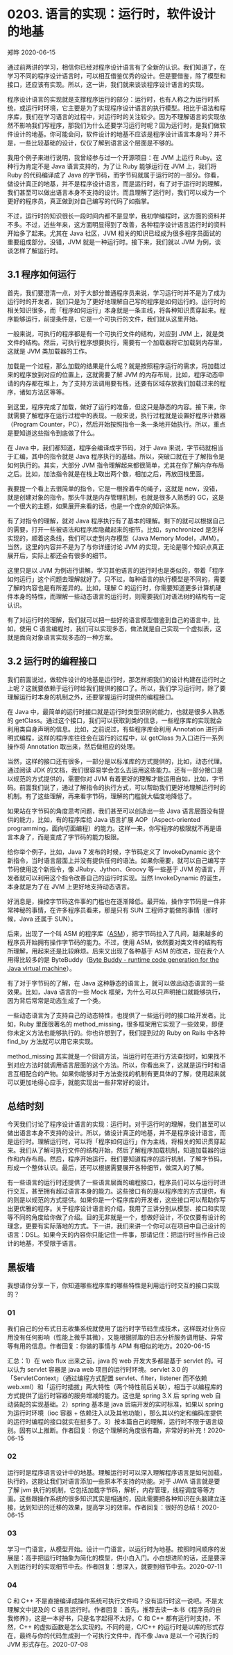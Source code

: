 # 0203. 语言的实现：运行时，软件设计的地基

郑晔 2020-06-15

通过前两讲的学习，相信你已经对程序设计语言有了全新的认识。我们知道了，在学习不同的程序设计语言时，可以相互借鉴优秀的设计。但是要借鉴，除了模型和接口，还应该有实现。所以，这一讲，我们就来谈谈程序设计语言的实现。

程序设计语言的实现就是支撑程序运行的部分：运行时，也有人称之为运行时系统，或运行时环境，它主要是为了实现程序设计语言的执行模型。相比于语法和程序库，我们在学习语言的过程中，对运行时的关注较少。因为不理解语言的实现依然不影响我们写程序，那我们为什么还要学习运行时呢？因为运行时，是我们做软件设计的地基。你可能会问，软件设计的地基不应该是程序设计语言本身吗？并不是，一些比较基础的设计，仅仅了解到语言这个层面是不够的。

我用个例子来进行说明，我曾经参与过一个开源项目：在 JVM 上运行 Ruby。这种行为肯定不是 Java 语言支持的，为了让 Ruby 能够运行在 JVM 上，我们将 Ruby 的代码编译成了 Java 的字节码，而字节码就属于运行时的一部分。你看，做设计真正的地基，并不是程序设计语言，而是运行时，有了对于运行时的理解，我们甚至可以做出语言本身不支持的设计。而且理解了运行时，我们可以成为一个更好的程序员，真正做到对自己编写的代码了如指掌。

不过，运行时的知识很长一段时间内都不是显学，我初学编程时，这方面的资料并不多。不过，近些年来，这方面明显得到了改善，各种程序设计语言运行时的资料开始多了起来。尤其在 Java 社区，JVM 相关的知识已经成为很多程序员面试的重要组成部分。没错，JVM 就是一种运行时。接下来，我们就以 JVM 为例，谈谈怎样了解运行时。

## 3.1 程序如何运行

首先，我们要澄清一点，对于大部分普通程序员来说，学习运行时并不是为了成为运行时的开发者，我们只是为了更好地理解自己写的程序是如何运行的。运行时的相关知识很多，而「程序如何运行」本身就是一条主线，将各种知识贯穿起来。程序能够运行，前提条件是，它是一个可执行的文件，我们就从这里开始。

一般来说，可执行的程序都是有一个可执行文件的结构，对应到 JVM 上，就是类文件的结构。然后，可执行程序想要执行，需要有一个加载器将它加载到内存里，这就是 JVM 类加载器的工作。

加载是一个过程，那么加载的结果是什么呢？就是按照程序运行的需求，将加载过来的程序放到对应的位置上，这就需要了解 JVM 的内存布局，比如，程序动态申请的内存都在堆上，为了支持方法调用要有栈，还要有区域存放我们加载过来的程序，诸如方法区等等。

到这里，程序完成了加载，做好了运行的准备，但这只是静态的内容。接下来，你就需要了解程序在运行过程中的表现。一般来说，执行过程就是设置好程序计数器（Program Counter，PC），然后开始按照指令一条一条地开始执行。所以，重点是要知道这些指令到底做了什么。

在 Java 中，我们都知道，程序会编译成字节码，对于 Java 来说，字节码就相当于汇编，其中的指令就是 Java 程序执行的基础。所以，突破口就在于了解指令是如何执行的。其实，大部分 JVM 指令理解起来都很简单，尤其在你了解内存布局之后。比如，加法指令就是在栈上取出两个数，相加之后，再放回栈里面。

我要提一个看上去很简单的指令，它是一根拴着牛的绳子，这就是 new，没错，就是创建对象的指令。那头牛就是内存管理机制，也就是很多人熟悉的 GC，这是一个很大的主题，如果展开来看的话，也是一个庞杂的知识体系。

有了对指令的理解，就对 Java 程序执行有了基本的理解。剩下的就可以根据自己的需要，打开一些被语法和程序库隐藏起来的细节。比如，synchronized 是怎样实现的，顺着这条线，我们可以走到内存模型（Java Memory Model，JMM）。当然，这里的内容并不是为了与你详细讨论 JVM 的实现，无论是哪个知识点真正展开后，实际上都还会有很多的细节。

这里只是以 JVM 为例进行讲解，学习其他语言的运行时也是类似的，带着「程序如何运行」这个问题去理解就好了。只不过，每种语言的执行模型是不同的，需要了解的内容也是有所差异的。比如，理解 C 的运行时，你需要知道更多计算机硬件本身的特性，而理解一些动态语言的运行时，则需要我们对语法树的结构有一定认识。

有了对运行时的理解，我们就可以把一些好的语言模型借鉴到自己的语言中，比如，使用 C 语言编程时，我们可以实现多态，做法就是自己实现一个虚拟表，这就是面向对象语言实现多态的一种方案。

## 3.2 运行时的编程接口

我们前面说过，做软件设计的地基是运行时，那怎样把我们的设计构建在运行时之上呢？这就要依赖于运行时给我们提供的接口了。所以，我们学习运行时，除了要理解运行时本身的机制之外，还要掌握运行时提供的编程接口。

在 Java 中，最简单的运行时接口就是运行时类型识别的能力，也就是很多人熟悉的 getClass。通过这个接口，我们可以获取到类的信息，一些程序库的实现就会利用类自身声明的信息。比如，之前说过，有些程序库会利用 Annotation 进行声明式编程，这样的程序库往往会在运行的过程中，以 getClass 为入口进行一系列操作将 Annotation 取出来，然后做相应的处理。

当然，这样的接口还有很多，一部分是以标准库的方式提供的，比如，动态代理。通过阅读 JDK 的文档，我们很容易学会怎么去运用这些能力。还有一部分接口是以规范的方式提供的，需要你对 JVM 有着更好的理解才能运用自如，比如，字节码。前面我们说了，通过了解指令的执行方式，可以帮助我们更好地理解运行时的机制。有了这些理解，再来看字节码，理解的门槛就大幅度地降低了。

如果站在字节码的角度思考问题，我们甚至可以创造出一些 Java 语言层面没有提供的能力，比如，有的程序库给 Java 语言扩展 AOP（Aspect-oriented programming，面向切面编程）的能力。这样一来，你写程序的极限就不再是语言本身了，而是变成了字节码的能力极限。

给你举个例子，比如，Java 7 发布的时候，字节码定义了 InvokeDynamic 这个新指令，当时语言层面上并没有提供任何的语法。如果你需要，就可以自己编写字节码使用这个新指令，像 JRuby、Jython、Groovy 等一些基于 JVM 的语言，开发者就可以利用这个指令改善自己的运行时实现。当然 InvokeDynamic 的诞生，本身就是为了在 JVM 上更好地支持动态语言。

好消息是，操控字节码这件事的门槛也在逐渐降低。最开始，操作字节码是一件非常神秘的事情，在许多程序员看来，那是只有 SUN 工程师才能做的事情（那时候，Java 还属于 SUN）。

后来，出现了一个叫 ASM 的程序库（[ASM](https://asm.ow2.io/)），把字节码拉入了凡间，越来越多的程序员开始拥有操作字节码的能力。不过，使用 ASM，依然要对类文件的结构有所理解，用起来还是比较麻烦。后来又出现了各种基于 ASM 的改进，现在我个人用得比较多的是 ByteBuddy（[Byte Buddy - runtime code generation for the Java virtual machine](https://bytebuddy.net/#/)）。

有了对于字节码的了解，在 Java 这种静态的语言上，就可以做出动态语言的一些效果。比如，Java 语言的一些 Mock 框架，为什么可以只声明接口就能够执行，因为背后常常是动态生成了一个类。

一些动态语言为了支持自己的动态特性，也提供了一些运行时的接口给开发者。比如，Ruby 里面很著名的 method_missing，很多框架用它实现了一些效果，即便你未定义方法也能够执行的。你也许想到了，我们提到过的 Ruby on Rails 中各种 find_by 方法就可以用它来实现。

method_missing 其实就是一个回调方法，当运行时在进行方法查找时，如果找不到对应方法时就调用语言层面的这个方法。所以，你看出来了，这就是运行时和语言互相配合的产物。如果你能够对于方法查找的机制有更具体的了解，使用起来就可以更加地得心应手，就能实现出一些非常好的设计。

## 总结时刻

今天我们讨论了程序设计语言的实现：运行时。对于运行时的理解，我们甚至可以做出语言本身不支持的设计。所以，做设计真正的地基，并不是程序设计语言，而是运行时。理解运行时，可以将「程序如何运行」作为主线，将相关的知识贯穿起来。我们从了解可执行文件的结构开始，然后了解程序加载机制，知道加载器的运作和内存布局。然后，程序开始运行，我们要知道程序的运行机制，了解字节码，形成一个整体认识。最后，还可以根据需要展开各种细节，做深入的了解。

有一些语言的运行时还提供了一些语言层面的编程接口，程序员们可以与运行时进行交互，甚至拥有超过语言本身的能力。这些接口有的是以程序库的方式提供，有的则是以规范的方式提供。如果你是一个程序库的开发者，这些接口可以帮助你写出更优雅的程序。关于程序设计语言的介绍，我用了三讲分别从模型、接口和实现等不同的角度给你做了介绍。目的无非就是一个，想做好设计，不仅仅要有设计的理念，更要有实际落地的方式。下一讲，我们来讲一个你可以在项目中自己设计的语言：DSL。如果今天的内容你只能记住一件事，那请记住：把运行时当作自己设计的地基，不受限于语言。

## 黑板墙

我想请你分享一下，你知道哪些程序库的哪些特性是利用运行时交互的接口实现的？

### 01

我们自己的分布式日志收集系统就使用了运行时字节码生成技术，这样既对业务应用没有任何影响（性能上微乎其微），又能根据抓取的日志分析服务调用链、异常等有用的信息。作者回复：你做的事情与 APM 有相似的地方。2020-06-15

汇总：1）在 web flux 出来之前，java 的 web 开发大多都是基于 servlet 的。可以认为 servlet 容器是 java web 项目的运行时环境。servlet 3.0 的「ServletContext」（通过编程方式配置 servlet、filter，listener 而不依赖 web.xml）和「运行时插拔」两大特性（两个特性前后关联），相当于以编程库的方式提供了运行时容器的服务增减的能力。这也是 spring 3.X 后 spring web 自动装配的实现基础。2）spring 基本是 java 后端开发的实时标准，如果以 spring 为运行时环境（ioc 容器 + 依赖注入以及其他功能），那么其以约定和编码库提供的运行时编程的接口就实在挺多了。3）按本篇自己的理解，运行时不限于语言级别。固有以上推断。作者回复：你这个理解的角度很有趣，非常好的补充！2020-06-15

### 02

运行时是程序语言设计中的地基。理解运行时可以深入理解程序语言是如何加载，执行的，这能让我们对语言添加一些原本不支持的功能。对于 JAVA 语言就是要了解 jvm 执行的机制，它包括加载字节码，解析，内存管理，线程调度等等方面。这些跟操作系统的很多知识其实是相通的，因此需要把各种知识在头脑建立连接，达到知识的迁移的效果，提高学习的效率。作者回复：很好的总结！2020-06-15

### 03

学习一门语言，从模型开始。设计一门语言，以运行时为地基。按照时间顺序的发展是：高手把运行时抽象为简化的模型，供小白入门。小白想进阶的话，还是要深入到运行时的实现细节中去。作者回复：想深入，就要到细节中去。2020-07-11

### 04

C 和 C++ 不是直接编译成操作系统可执行文件吗？没有运行时这一说吧。不是太理解文中提及的 C 语言运行时。作者回复：首先，推荐去读一本书《程序员的自我修养》，这是一本好书，只是名字起得不太好。C 和 C++ 都有运行时支持，不然，C++ 的虚拟函数是怎么实现的。不同的是，C/C++ 的运行时是以库的形式存在，最终与你的代码生成到一个可执行文件中，而不像 Java 是以一个可执行的 JVM 形式存在。2020-07-08